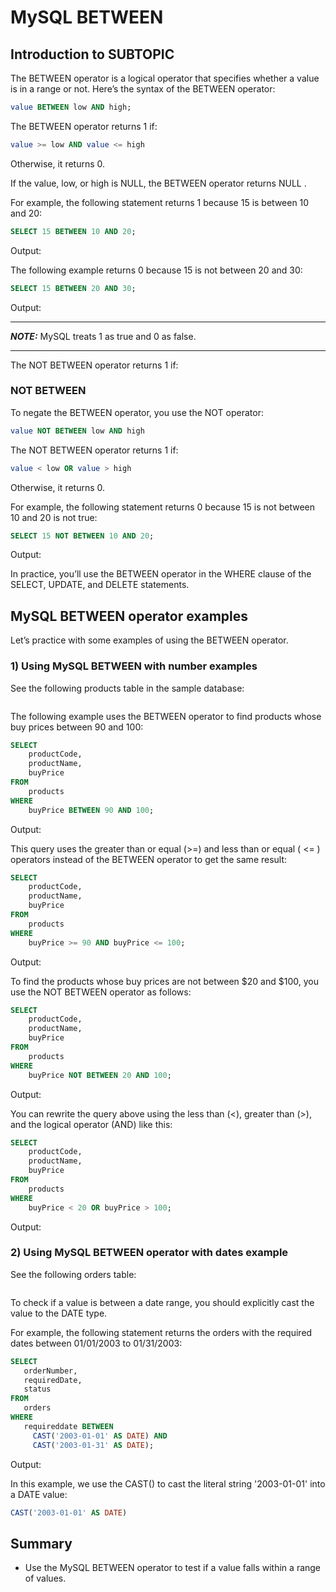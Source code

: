 # MySQL BETWEEN

## Introduction to SUBTOPIC

The BETWEEN operator is a logical operator that specifies whether a value is in a range or not. Here’s the syntax of the BETWEEN operator:

```sql
value BETWEEN low AND high;
```

The BETWEEN operator returns 1 if:

```sql
value >= low AND value <= high
```

Otherwise, it returns 0.

If the value, low, or high is NULL, the BETWEEN operator returns NULL .

For example, the following statement returns 1 because 15 is between 10 and 20:

```sql
SELECT 15 BETWEEN 10 AND 20;
```

Output:
<img src="./images/BETWEEN.png" alt="" />

The following example returns 0 because 15 is not between 20 and 30:

```sql
SELECT 15 BETWEEN 20 AND 30;
```

Output:
<img src="./images/BETWEEN_NOT BETWEEN.png" alt="" />

---

**_NOTE:_** MySQL treats 1 as true and 0 as false.

---

The NOT BETWEEN operator returns 1 if:

### NOT BETWEEN

To negate the BETWEEN operator, you use the NOT operator:

```sql
value NOT BETWEEN low AND high
```

The NOT BETWEEN operator returns 1 if:

```sql
value < low OR value > high
```

Otherwise, it returns 0.

For example, the following statement returns 0 because 15 is not between 10 and 20 is not true:

```sql
SELECT 15 NOT BETWEEN 10 AND 20;
```

Output:
<img src="./images/BETWEEN_NOT BETWEEN AND.png" alt="" />

In practice, you’ll use the BETWEEN operator in the WHERE clause of the SELECT, UPDATE, and DELETE statements.

## MySQL BETWEEN operator examples

Let’s practice with some examples of using the BETWEEN operator.

### 1) Using MySQL BETWEEN with number examples

See the following products table in the sample database:

<img
  src="./images/products table.png"
  alt=""
/>

The following example uses the BETWEEN operator to find products whose buy prices between 90 and 100:

```sql
SELECT
    productCode,
    productName,
    buyPrice
FROM
    products
WHERE
    buyPrice BETWEEN 90 AND 100;
```

Output:
<img src="./images/BETWEEN_WHERE.png" alt="" />

This query uses the greater than or equal (>=) and less than or equal ( <= ) operators instead of the BETWEEN operator to get the same result:

```sql
SELECT
    productCode,
    productName,
    buyPrice
FROM
    products
WHERE
    buyPrice >= 90 AND buyPrice <= 100;
```

Output:
<img src="./images/BETWEEN_OPERATOR.png" alt="" />

To find the products whose buy prices are not between $20 and $100, you use the NOT BETWEEN operator as follows:

```sql
SELECT
    productCode,
    productName,
    buyPrice
FROM
    products
WHERE
    buyPrice NOT BETWEEN 20 AND 100;
```

Output:
<img src="./images/BETWEEN_NOT BETWEEN AND.png" alt="" />

You can rewrite the query above using the less than (<), greater than (>), and the logical operator (AND) like this:

```sql
SELECT
    productCode,
    productName,
    buyPrice
FROM
    products
WHERE
    buyPrice < 20 OR buyPrice > 100;
```

Output:
<img src="./images/BETWEEN_OR.png" alt="" />

### 2) Using MySQL BETWEEN operator with dates example

See the following orders table:

<img
  src="./images/orders.png"
  alt=""
/>

To check if a value is between a date range, you should explicitly cast the value to the DATE type.

For example, the following statement returns the orders with the required dates between 01/01/2003 to 01/31/2003:

```sql
SELECT
   orderNumber,
   requiredDate,
   status
FROM
   orders
WHERE
   requireddate BETWEEN
     CAST('2003-01-01' AS DATE) AND
     CAST('2003-01-31' AS DATE);
```

Output:
<img src="./images/BETWEEN_CAST.png" alt="" />

In this example, we use the CAST() to cast the literal string '2003-01-01' into a DATE value:

```sql
CAST('2003-01-01' AS DATE)
```

## Summary

- Use the MySQL BETWEEN operator to test if a value falls within a range of values.
